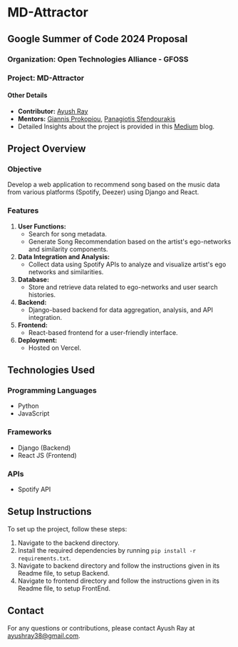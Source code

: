 # MD-Attractor

## Google Summer of Code 2024 Proposal

### Organization: Open Technologies Alliance - GFOSS

### Project: MD-Attractor

#### Other Details
- **Contributor:** [Ayush Ray](https://github.com/aayushray)
- **Mentors:** [Giannis Prokopiou](https://github.com/GiannisProkopiouOrfium), [Panagiotis Sfendourakis](https://github.com/sfendourakis)
- Detailed Insights about the project is provided in this [Medium](https://medium.com/p/18518c6ca4df) blog.

## Project Overview

### Objective
Develop a web application to recommend song based on the music data from various platforms (Spotify, Deezer) using Django and React.

### Features
1. **User Functions:**
   - Search for song metadata.
   - Generate Song Recommendation based on the artist's ego-networks and similarity components.
2. **Data Integration and Analysis:**
   - Collect data using Spotify APIs to analyze and visualize artist's ego networks and similarities.
3. **Database:**
   - Store and retrieve data related to ego-networks and user search histories.
5. **Backend:**
   - Django-based backend for data aggregation, analysis, and API integration.
6. **Frontend:**
   - React-based frontend for a user-friendly interface.
7. **Deployment:**
   - Hosted on Vercel.

## Technologies Used

### Programming Languages
- Python
- JavaScript

### Frameworks
- Django (Backend)
- React JS (Frontend)

### APIs
- Spotify API

## Setup Instructions
To set up the project, follow these steps:
1. Navigate to the backend directory.
2. Install the required dependencies by running `pip install -r requirements.txt`.
3. Navigate to backend directory and follow the instructions given in its Readme file, to setup Backend.
4. Navigate to frontend directory and follow the instructions given in its Readme file, to setup FrontEnd.


## Contact
For any questions or contributions, please contact Ayush Ray at ayushray38@gmail.com.
